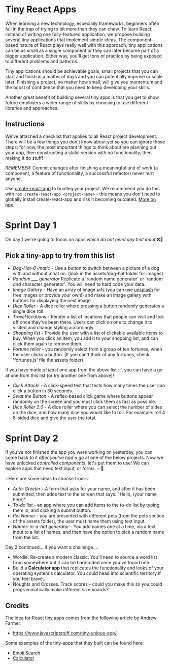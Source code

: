 # Tiny React Apps

When learning a new technology, especially frameworks, beginners often fall in the trap of trying to bit more than they can chew. To learn React, instead of writing one fully-featured application, we propose building several tiny applications that implement simple ideas. The component-based nature of React plays really well with this approach, tiny applications can be as small as a single component or they can later become part of a bigger application. Either way, you'll get tons of practice by being exposed to different problems and patterns.

Tiny applications should be achievable goals, small projects that you can start and finish in a matter of days and you can potentially improve or scale later. Finishing a project, no matter how small, will give you momentum and the boost of confidence that you need to keep developing your skills.

Another great benefit of building several tiny apps is that you get to show future employers a wider range of skills by choosing to use different libraries and approaches.

## Instructions

We've attached a checklist that applies to all React project development. There will be a few things you don't know about yet so you can ignore those steps; for now, the most important things to think about are planning out your app, then constructing a static version with no functionality, then making it do stuff!

_REMEMBER:_ Commit changes after finishing a meaningful unit of work (a component, a feature of functionality, a successful refactor) never hurt anyone.

Use [create-react-app](https://github.com/facebook/create-react-app) to bootleg your project. We recommend you do this with `npx create-react-app <project-name>` - this means you don't need to globally install create-react-app and risk it becoming outdated. [More on npx](https://www.npmjs.com/package/npx).

# Sprint Day 1

On day 1 we're going to focus on apps which _do not need any text input_ ❌📝

## Pick a tiny-app to try from this list

- _Dog-Hat-O-matic_ - Use a button to switch between a picture of a dog with and without a hat on. (look in the assets/dog-hat folder for images)
- _Random **\_\_\_** generator_ Replicate a 'random name generator' or 'random dnd character generator'. You will need to hard code your data.
- _Image Gallery_ - Have an array of image urls (you can use [unsplash](https://unsplash.com/) for free images or provide your own!) and make an image gallery with buttons for displaying the next image.
- _Dice Roller_ - A dice roller where pressing a button randomly generates a single dice roll.
- _Travel locations_ - Render a list of locations that people can visit and tick off once they've been there. Users can click on one to change it to visited and change styling accordingly.
- _Shopping list_ - Provide the user with a list of clickable available items to buy. When you click an item, you add it to your shopping list, and can click them again to remove them.
- _Fortune teller_ - you randomly select from a group of ten fortunes, when the user clicks a button. (If you can't think of any fortunes, check 'fortunes.js' file the assets folder)

If you have made _at least_ one app from the above list ✅, you can have a go at one from this list (or try another one from above)!

- _Click Attack!_ - A click-speed test that tests how many times the user can click a button in 30 seconds.
- _Swat the Button_ - A reflex-based click game where buttons appear randomly on the screen and you must click them as fast as possible.
- _Dice Roller 2.0_ - A dice roller where you can select the number of sides on the dice, and how many dice you would like to roll. For example: roll 4 8-sided dice and give the user the total.

# Sprint Day 2

If you've not finished the app you were working on yesterday, you can come back to it _after you've had a go_ at one of the below projects. Now we have unlocked _controlled components_, let's put them to use! We can explore apps that need text input, or forms. ✅📝

💡Here are some ideas to choose from:💡

- _Auto-Greeter_ - A form that asks for your name, and after it has been submitted, then adds text to the screen that says: "Hello, (your name here)"
- _To-do list_ - an app where you can add items to the to-do list by typing them in, and clicking a submit button.
- _Pet Namer_ - you are presented with different pets (from the pets section of the assets folder), the user must name them using text input.
- _Names-in-a-hat generator_ - You add names one at a time, via a text input to a list of names, and then have the option to pick a random name from the list.

Day 2 continued... if you want a challenge....

- Wordle. Re-create a modern classic. You'll need to source a word list from somewhere but it can be hardcoded once you've found one.
- Build a **Calculator app** that replicates the functionality and looks of your operating system's calculator. You could head into scientific territory if you feel brave...
- Noughts and Crosses. Track scores - could you make this so you could programmatically make different size boards?

## Credits

The idea for React tiny apps comes from the following article by Andrew Farmer:

- https://www.javascriptstuff.com/tiny-unique-app/

Some examples of the tiny-apps that they built can be found here:

- [Emoji Search](https://ahfarmer.github.io/emoji-search/)
- [Calculator](https://ahfarmer.github.io/calculator/)
